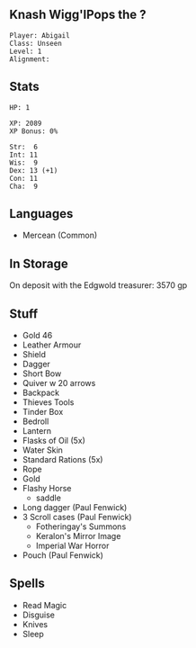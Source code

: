 
## Knash Wigg'lPops the ?

    Player: Abigail
    Class: Unseen
    Level: 1
    Alignment: 

## Stats

    HP: 1

    XP: 2089
    XP Bonus: 0%

    Str:  6
    Int: 11
    Wis:  9
    Dex: 13 (+1)
    Con: 11
    Cha:  9

## Languages

- Mercean (Common)

## In Storage

On deposit with the Edgwold treasurer: 3570 gp

## Stuff

* Gold 46
* Leather Armour
* Shield
* Dagger
* Short Bow
* Quiver w 20 arrows
* Backpack
* Thieves Tools
* Tinder Box
* Bedroll
* Lantern
* Flasks of Oil (5x)
* Water Skin
* Standard Rations (5x)
* Rope
* Gold
* Flashy Horse
  * saddle
* Long dagger (Paul Fenwick)
* 3 Scroll cases (Paul Fenwick)
  * Fotheringay's Summons
  * Keralon's Mirror Image
  * Imperial War Horror
* Pouch (Paul Fenwick)

## Spells

* Read Magic
* Disguise
* Knives
* Sleep

